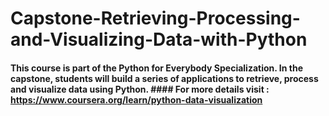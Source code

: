 # Capstone-Retrieving-Processing-and-Visualizing-Data-with-Python

#### This course is part of the Python for Everybody Specialization. In the capstone, students will build a series of applications to retrieve, process and visualize data using Python.  #### For more details visit : https://www.coursera.org/learn/python-data-visualization
